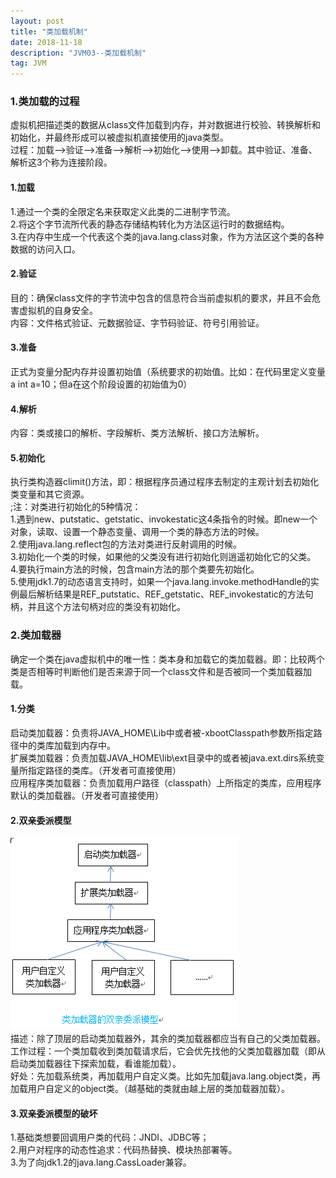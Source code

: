 ```yaml
---
layout: post
title: "类加载机制"
date: 2018-11-18
description: "JVM03--类加载机制"
tag: JVM
---
```

### 1.类加载的过程
虚拟机把描述类的数据从class文件加载到内存，并对数据进行校验、转换解析和初始化，并最终形成可以被虚拟机直接使用的java类型。  
过程：加载-->验证-->准备-->解析-->初始化-->使用-->卸载。其中验证、准备、解析这3个称为连接阶段。
#### 1.加载
1.通过一个类的全限定名来获取定义此类的二进制字节流。  
2.将这个字节流所代表的静态存储结构转化为方法区运行时的数据结构。  
3.在内存中生成一个代表这个类的java.lang.class对象，作为方法区这个类的各种数据的访问入口。
#### 2.验证</h4>
目的：确保class文件的字节流中包含的信息符合当前虚拟机的要求，并且不会危害虚拟机的自身安全。  
内容：文件格式验证、元数据验证、字节码验证、符号引用验证。
#### 3.准备
正式为变量分配内存并设置初始值（系统要求的初始值。比如：在代码里定义变量a int a=10；但a在这个阶段设置的初始值为0）
#### 4.解析
内容：类或接口的解析、字段解析、类方法解析、接口方法解析。
#### 5.初始化</h4>
执行类构造器climit()方法，即：根据程序员通过程序去制定的主观计划去初始化类变量和其它资源。  
;注：对类进行初始化的5种情况：  
1.遇到new、putstatic、getstatic、invokestatic这4条指令的时候。即new一个对象，读取、设置一个静态变量、调用一个类的静态方法的时候。  
2.使用java.lang.reflect包的方法对类进行反射调用的时候。  
3.初始化一个类的时候，如果他的父类没有进行初始化则逍遥初始化它的父类。  
4.要执行main方法的时候，包含main方法的那个类要先初始化。  
5.使用jdk1.7的动态语言支持时，如果一个java.lang.invoke.methodHandle的实例最后解析结果是REF_putstatic、REF_getstatic、REF_invokestatic的方法句柄，并且这个方法句柄对应的类没有初始化。
### 2.类加载器
确定一个类在java虚拟机中的唯一性：类本身和加载它的类加载器。即：比较两个类是否相等时判断他们是否来源于同一个class文件和是否被同一个类加载器加载。
#### 1.分类
启动类加载器：负责将JAVA_HOME\Lib中或者被-xbootClasspath参数所指定路径中的类库加载到内存中。  
扩展类加载器：负责加载JAVA_HOME\lib\ext目录中的或者被java.ext.dirs系统变量所指定路径的类库。（开发者可直接使用）  
应用程序类加载器：负责加载用户路径（classpath）上所指定的类库，应用程序默认的类加载器。（开发者可直接使用）
#### 2.双亲委派模型
![双亲委派模型](/images/article/jvm/jvm03-allocation.PNG "双亲委派模型")  
描述：除了顶层的启动类加载器外，其余的类加载器都应当有自己的父类加载器。  
工作过程：一个类加载收到类加载请求后，它会优先找他的父类加载器加载（即从启动类加载器往下探索加载，看谁能加载）。  
好处：先加载系统类，再加载用户自定义类。比如先加载java.lang.object类，再加载用户自定义的object类。（越基础的类就由越上层的类加载器加载）。
#### 3.双亲委派模型的破坏
1.基础类想要回调用户类的代码：JNDI、JDBC等；  
2.用户对程序的动态性追求：代码热替换、模块热部署等。  
3.为了向jdk1.2的java.lang.CassLoader兼容。



